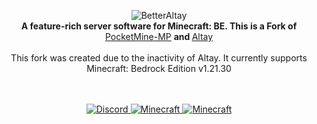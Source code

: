 <p align="center">
	<img src="https://github.com/Benedikt05/BetterAltay/blob/master/.github/logo.png" alt="BetterAltay">
	<br>
	<b>A feature-rich server software for Minecraft: BE. This is a Fork of </b>
	<a href="https://github.com/pmmp/PocketMine-MP/tree/3.28.0">PocketMine-MP</a>
	<b> and </b>
	<a href="https://github.com/unresolved3169/Altay">Altay</a>
	<br><br>
	This fork was created due to the inactivity of Altay. It currently supports Minecraft: Bedrock Edition v1.21.30
	<br><br><br>
</p>
<p align="center">
	<a href="https://discord.gg/spquK3Q66W">
		<img src="https://img.shields.io/discord/930544524655202317?logo=Discord" alt="Discord">
	</a>
	<a href="https://feedback.minecraft.net/hc/en-us/articles/30220110283533-Minecraft-1-21-30-Bedrock">
		<img src="https://img.shields.io/badge/Minecraft_1.21.30-blue" alt="Minecraft">
	</a>
	<a href="https://github.com/Mojang/bedrock-protocol-docs">
		<img src="https://img.shields.io/badge/protocol-729-yellow" alt="Minecraft">
	</a>
</p>
